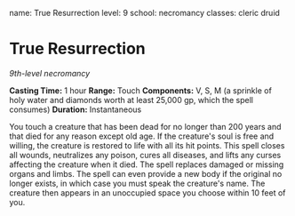name: True Resurrection
level: 9
school: necromancy
classes: cleric
         druid

# True Resurrection
_9th-level necromancy_

**Casting Time:** 1 hour
**Range:** Touch
**Components:** V, S, M (a sprinkle of holy water and diamonds worth at least 25,000 gp, which the spell consumes)
**Duration:** Instantaneous

You touch a creature that has been dead for no longer than 200 years and that died for any reason except old age. If the creature's soul is free and willing, the creature is restored to life with all its hit points.
This spell closes all wounds, neutralizes any poison, cures all diseases, and lifts any curses affecting the creature when it died. The spell replaces damaged or missing organs and limbs.
The spell can even provide a new body if the original no longer exists, in which case you must speak the creature's name. The creature then appears in an unoccupied space you choose within 10 feet of you.
